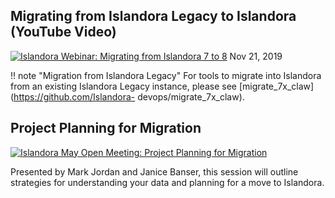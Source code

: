 ## Migrating from Islandora Legacy to Islandora (YouTube Video)

[![Islandora Webinar: Migrating from Islandora 7 to 8](https://img.youtube.com/vi/n0kLOB8ZdbM/0.jpg)](https://www.youtube.com/watch?v=n0kLOB8ZdbM)
Nov 21, 2019

!! note "Migration from Islandora Legacy"
   For tools to migrate into Islandora from an existing Islandora Legacy instance, please see [migrate_7x_claw](https://github.com/Islandora-
   devops/migrate_7x_claw).

## Project Planning for Migration

[![Islandora May Open Meeting: Project Planning for Migration](https://img.youtube.com/vi/EMH9iz3r02k/0.jpg)](https://www.youtube.com/watch?v=EMH9iz3r02k)

Presented by Mark Jordan and Janice Banser, this session will outline strategies for understanding your data and planning for a move to Islandora.
